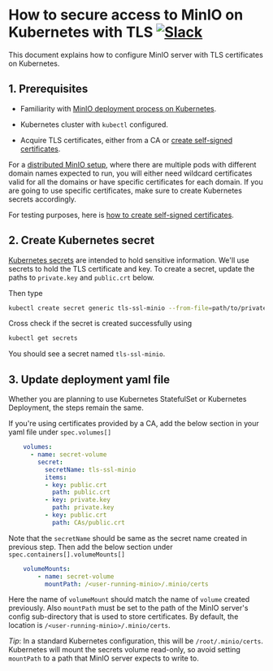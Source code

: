 # How to secure access to MinIO on Kubernetes with TLS [![Slack](https://slack.min.io/slack?type=svg)](https://slack.min.io)

This document explains how to configure MinIO server with TLS certificates on Kubernetes.

## 1. Prerequisites

- Familiarity with [MinIO deployment process on Kubernetes](https://docs.min.io/docs/deploy-minio-on-kubernetes).

- Kubernetes cluster with `kubectl` configured.

- Acquire TLS certificates, either from a CA or [create self-signed certificates](https://docs.min.io/docs/how-to-secure-access-to-minio-server-with-tls).

For a [distributed MinIO setup](https://docs.min.io/docs/distributed-minio-quickstart-guide), where there are multiple pods with different domain names expected to run, you will either need wildcard certificates valid for all the domains or have specific certificates for each domain. If you are going to use specific certificates, make sure to create Kubernetes secrets accordingly.

For testing purposes, here is [how to create self-signed certificates](https://github.com/minio/minio/tree/master/docs/tls#3-generate-self-signed-certificates).

## 2. Create Kubernetes secret

[Kubernetes secrets](https://kubernetes.io/docs/concepts/configuration/secret) are intended to hold sensitive information. 
We'll use secrets to hold the TLS certificate and key. To create a secret, update the paths to `private.key` and `public.crt` 
below.

Then type

```sh
kubectl create secret generic tls-ssl-minio --from-file=path/to/private.key --from-file=path/to/public.crt
```

Cross check if the secret is created successfully using 

```sh
kubectl get secrets
```

You should see a secret named `tls-ssl-minio`.

## 3. Update deployment yaml file

Whether you are planning to use Kubernetes StatefulSet or Kubernetes Deployment, the steps remain the same.

If you're using certificates provided by a CA, add the below section in your yaml file under `spec.volumes[]`

```yaml
    volumes:
      - name: secret-volume
        secret:
          secretName: tls-ssl-minio
          items:
          - key: public.crt
            path: public.crt
          - key: private.key
            path: private.key
          - key: public.crt
            path: CAs/public.crt
```

Note that the `secretName` should be same as the secret name created in previous step. Then add the below section under
`spec.containers[].volumeMounts[]`

```yaml
    volumeMounts:
        - name: secret-volume
          mountPath: /<user-running-minio>/.minio/certs
```

Here the name of `volumeMount` should match the name of `volume` created previously. Also `mountPath` must be set to the path of
the MinIO server's config sub-directory that is used to store certificates. By default, the location is
`/<user-running-minio>/.minio/certs`.

*Tip*: In a standard Kubernetes configuration, this will be `/root/.minio/certs`. Kubernetes will mount the secrets volume read-only, 
so avoid setting `mountPath` to a path that MinIO server expects to write to.
